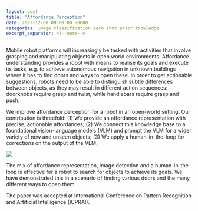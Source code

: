 ```yaml
---
layout: post
title: "Affordance Perception"
date: 2023-12-08 09:00:00 -0000
categories: image classification zero shot prior knowledge
excerpt_separator: <!--more-->
---
```


Mobile robot platforms will increasingly be tasked with activities that involve grasping and manipulating objects 
in open world environments. Affordance understanding provides a robot with means to realise its goals and 
execute its tasks, e.g. to achieve autonomous navigation in unknown buildings where it has to find doors 
and ways to open these. In order to get actionable suggestions, robots need to be able to distinguish subtle 
differences between objects, as they may result in different action sequences: doorknobs require grasp and twist, 
while handlebars require grasp and push.

We improve affordance perception for a robot in an open-world setting. Our contribution is threefold: 
(1) We provide an affordance representation with precise, actionable affordances; 
(2) We connect this knowledge base to a foundational vision-language models (VLM) and 
prompt the VLM for a wider variety of new and unseen objects; 
(3) We apply a human-in-the-loop for corrections on the output of the VLM. 

<img src="https://gertjanburghouts.github.io/pictures/icprai_vlm_knowledge_2024.png">

The mix of affordance representation, image detection and a human-in-the-loop is effective 
for a robot to search for objects to achieve its goals. We have demonstrated this in a scenario of 
finding various doors and the many different ways to open them.

The paper was accepted at International Conference on Pattern Recognition and Artificial Intelligence (ICPRAI). 
